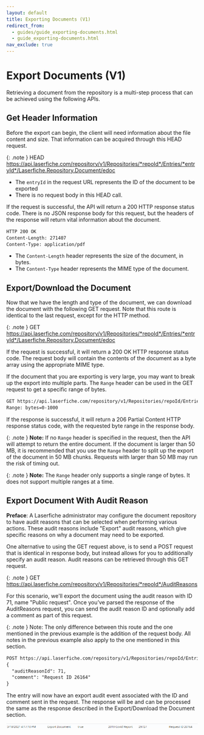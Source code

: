 ```yaml
---
layout: default
title: Exporting Documents (V1)
redirect_from:
  - guides/guide_exporting-documents.html
  - guide_exporting-documents.html
nav_exclude: true
---
```


<!--© 2024 Laserfiche.
See LICENSE-DOCUMENTATION and LICENSE-CODE in the project root for license information.-->

# Export Documents (V1)

Retrieving a document from the repository is a multi-step process that can be achieved using the following APIs.

## Get Header Information

Before the export can begin, the client will need information about the file content and size. That information can be acquired through this HEAD request.

{: .note }
HEAD https://api.laserfiche.com/repository/v1/Repositories/*repoId*/Entries/*entryId*/Laserfiche.Repository.Document/edoc

- The `entryId` in the request URL represents the ID of the document to be exported
- There is no request body in this HEAD call.

If the request is successful, the API will return a 200 HTTP response status code. There is no JSON response body for this request, but the headers of the response will return vital information about the document.

```xml
HTTP 200 OK
Content-Length: 271407
Content-Type: application/pdf
```

- The `Content-Length` header represents the size of the document, in bytes.
- The `Content-Type` header represents the MIME type of the document.

## Export/Download the Document

Now that we have the length and type of the document, we can download the document with the following GET request. Note that this route is identical to the last request, except for the HTTP method.

{: .note }
GET https://api.laserfiche.com/repository/v1/Repositories/*repoId*/Entries/*entryId*/Laserfiche.Repository.Document/edoc

If the request is successful, it will return a 200 OK HTTP response status code. The request body will contain the contents of the document as a byte array using the appropriate MIME type.

If the document that you are exporting is very large, you may want to break up the export into multiple parts. The `Range` header can be used in the GET request to get a specific range of bytes.

```xml
GET https://api.laserfiche.com/repository/v1/Repositories/repoId/Entries/entryId/Laserfiche.Repository.Document/edoc
Range: bytes=0-1000
```

If the response is successful, it will return a 206 Partial Content HTTP response status code, with the requested byte range in the response body.

{: .note }
**Note:** If no `Range` header is specified in the request, then the API will attempt to return the entire document. If the document is larger than 50 MB, it is recommended that you use the `Range` header to split up the export of the document in 50 MB chunks. Requests with larger than 50 MB may run the risk of timing out.

{: .note }
**Note:** The `Range` header only supports a single range of bytes. It does not support multiple ranges at a time.

## Export Document With Audit Reason

**Preface**: A Laserfiche administrator may configure the document repository to have audit reasons that can be selected when performing various actions. These audit reasons include "Export" audit reasons, which give specific reasons on why a document may need to be exported.

One alternative to using the GET request above, is to send a POST request that is identical in response body, but instead allows for you to additionally specify an audit reason. Audit reasons can be retrieved through this GET request.

{: .note }
GET https://api.laserfiche.com/repository/v1/Repositories/*repoId*/AuditReasons

For this scenario, we'll export the document using the audit reason with ID 71, name "Public request". Once you’ve parsed the response of the AuditReasons request, you can send the audit reason ID and optionally add a comment as part of this request.

{: .note }
Note: The only difference between this route and the one mentioned in the previous example is the addition of the request body. All notes in the previous example also apply to the one mentioned in this section.

```xml
POST https://api.laserfiche.com/repository/v1/Repositories/repoId/Entries/entryId/Laserfiche.Repository.Document/GetEdocWithAuditReason
{
  "auditReasonId": 71,
  "comment": "Request ID 26164"
}
```

The entry will now have an export audit event associated with the ID and comment sent in the request. The response will be and can be processed the same as the response described in the Export/Download the Document section.

![](./assets/images/audit-trail-01.png)
